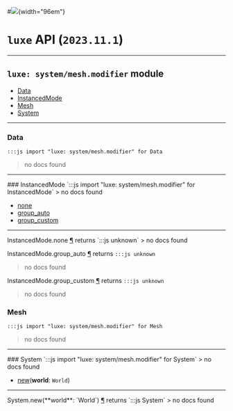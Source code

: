 #![](../../../../../../images/luxe-dark.svg){width="96em"}

# `luxe` API (`2023.11.1`)  


---

## `luxe: system/mesh.modifier` module

- [Data](#data)   
- [InstancedMode](#instancedmode)   
- [Mesh](#mesh)   
- [System](#system)   

---

### Data
`:::js import "luxe: system/mesh.modifier" for Data`
> no docs found


<hr/>
### InstancedMode
`:::js import "luxe: system/mesh.modifier" for InstancedMode`
> no docs found

- [none](#InstancedMode.none)
- [group_auto](#InstancedMode.group_auto)
- [group_custom](#InstancedMode.group_custom)

<hr/>
<endpoint module="luxe: system/mesh.modifier" class="InstancedMode" signature="none"></endpoint>
<signature id="InstancedMode.none">InstancedMode.none
<a class="headerlink" href="#InstancedMode.none" title="Permanent link">¶</a></signature>
<span class='api_ret'>returns</span> `:::js unknown`
> no docs found   

<endpoint module="luxe: system/mesh.modifier" class="InstancedMode" signature="group_auto"></endpoint>
<signature id="InstancedMode.group_auto">InstancedMode.group_auto
<a class="headerlink" href="#InstancedMode.group_auto" title="Permanent link">¶</a></signature>
<span class='api_ret'>returns</span> `:::js unknown`
> no docs found   

<endpoint module="luxe: system/mesh.modifier" class="InstancedMode" signature="group_custom"></endpoint>
<signature id="InstancedMode.group_custom">InstancedMode.group_custom
<a class="headerlink" href="#InstancedMode.group_custom" title="Permanent link">¶</a></signature>
<span class='api_ret'>returns</span> `:::js unknown`
> no docs found   

### Mesh
`:::js import "luxe: system/mesh.modifier" for Mesh`
> no docs found


<hr/>
### System
`:::js import "luxe: system/mesh.modifier" for System`
> no docs found

- [new](#System.new)(**world**: `World`)

<hr/>
<endpoint module="luxe: system/mesh.modifier" class="System" signature="new(world : World)"></endpoint>
<signature id="System.new">System.new(**world**: `World`)
<a class="headerlink" href="#System.new" title="Permanent link">¶</a></signature>
<span class='api_ret'>returns</span> `:::js System`
> no docs found   

